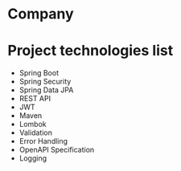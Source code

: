 # Company

# Project technologies list
* Spring Boot
* Spring Security
* Spring Data JPA 
* REST API
* JWT
* Maven
* Lombok
* Validation
* Error Handling
* OpenAPI Specification
* Logging
